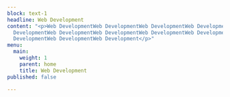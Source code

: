 ```yaml
---
block: text-1
headline: Web Development
content: "<p>Web DevelopmentWeb DevelopmentWeb DevelopmentWeb DevelopmentWeb DevelopmentWeb
  DevelopmentWeb DevelopmentWeb DevelopmentWeb DevelopmentWeb DevelopmentWeb DevelopmentWeb
  DevelopmentWeb DevelopmentWeb Development</p>"
menu:
  main:
    weight: 1
    parent: home
    title: Web Development
published: false

---
```

